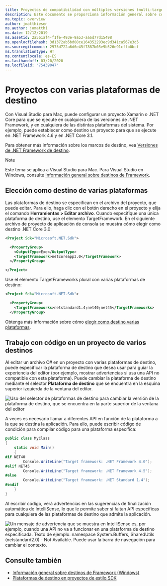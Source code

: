 ```yaml
---
title: Proyectos de compatibilidad con múltiples versiones (multi-targeting)
description: Este documento se proporciona información general sobre cómo configurar proyectos de compatibilidad con múltiples versiones en Visual Studio para Mac.
ms.topic: overview
author: jmatthiesen
ms.author: jomatthi
ms.date: 12/12/2019
ms.assetid: 2a561af4-f1fe-493e-9a53-aa6d77d15498
ms.openlocfilehash: 3d1372ab5bd08ce164352293ec9d341ca567e3d5
ms.sourcegitcommit: 2975d722a6d6e45f7887b05e9b526e91cffb0bcf
ms.translationtype: HT
ms.contentlocale: es-ES
ms.lasthandoff: 03/20/2020
ms.locfileid: "75439047"
---
```

# <a name="projects-with-multiple-target-frameworks"></a>Proyectos con varias plataformas de destino
Con Visual Studio para Mac, puede configurar un proyecto Xamarin o .NET Core para que se ejecute en cualquiera de las versiones de .NET Framework, y en cualquiera de las distintas plataformas del sistema. Por ejemplo, puede establecer como destino un proyecto para que se ejecute en .NET Framework 4.6 y en .NET Core 3.1. 

Para obtener más información sobre los marcos de destino, vea [Versiones de .NET Framework de destino](/dotnet/standard/frameworks).

> [!NOTE] 
> Este tema se aplica a Visual Studio para Mac. Para Visual Studio en Windows, consulte [Información general sobre destinos de Framework](/visualstudio/ide/visual-studio-multi-targeting-overview).

## <a name="targeting-multiple-frameworks"></a>Elección como destino de varias plataformas

Las plataformas de destino se especifican en el archivo del proyecto, que puede editar. Para ello, haga clic con el botón derecho en el proyecto y elija el comando **Herramientas > Editar archivo**. Cuando especifique una única plataforma de destino, use el elemento TargetFramework. En el siguiente archivo de proyecto de aplicación de consola se muestra cómo elegir como destino .NET Core 3.0:

```XML
<Project Sdk="Microsoft.NET.Sdk">

  <PropertyGroup>
    <OutputType>Exe</OutputType>
    <TargetFramework>netcoreapp3.0</TargetFramework>
  </PropertyGroup>

</Project>
```

Use el elemento TargetFrameworks plural con varias plataformas de destino:

```XML
<Project Sdk="Microsoft.NET.Sdk">

  <PropertyGroup>
    <TargetFrameworks>netstandard1.4;net40;net45</TargetFrameworks>
  </PropertyGroup>
```

Obtenga más información sobre cómo [elegir como destino varias plataformas](/dotnet/standard/frameworks#how-to-specify-target-frameworks).

## <a name="working-with-code-in-a-multi-target-project"></a>Trabajo con código en un proyecto de varios destinos
Al editar un archivo C# en un proyecto con varias plataformas de destino, puede especificar la plataforma de destino que desea usar para guiar la experiencia del editor (por ejemplo, mostrar advertencias si usa una API no compatible con esta plataforma). Puede cambiar la plataforma de destino mediante el selector **Plataforma de destino** que se encuentra en la esquina superior izquierda de la ventana del editor.

![Uso del selector de plataformas de destino para cambiar la versión de la plataforma de destino, que se encuentra en la parte superior de la ventana del editor](media/project-multitargeting-framework-selector.png)

A veces es necesario llamar a diferentes API en función de la plataforma a la que se destina la aplicación. Para ello, puede escribir código de condición para compilar código para una plataforma específica:

```C#
public class MyClass
{
    static void Main()
    {
#if NET40
        Console.WriteLine("Target framework: .NET Framework 4.0");
#elif NET45  
        Console.WriteLine("Target framework: .NET Framework 4.5");
#else
        Console.WriteLine("Target framework: .NET Standard 1.4");
#endif
    }
}
```

Al escribir código, verá advertencias en las sugerencias de finalización automática de IntelliSense, lo que le permite saber si faltan API específicas para cualquiera de las plataformas de destino que admite la aplicación.

![Un mensaje de advertencia que se muestra en IntelliSense es, por ejemplo, cuando una API no va a funcionar en una plataforma de destino especificada. Texto de ejemplo: namespace System.Buffers, SharedUtils (netstandard2.0) - Not Available. Puede usar la barra de navegación para cambiar el contexto.](media/project-multitargeting-intellisense-warnings.png)

## <a name="see-also"></a>Consulte también

- [Información general sobre destinos de Framework (Windows)](/visualstudio/ide/visual-studio-multi-targeting-overview)
- [Plataformas de destino en proyectos de estilo SDK](/dotnet/standard/frameworks#how-to-specify-target-frameworks)
